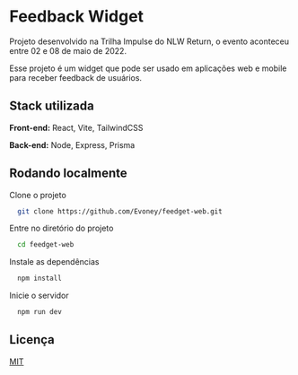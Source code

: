 
# Feedback Widget

Projeto desenvolvido na Trilha Impulse do NLW Return, o evento aconteceu entre 02 e 08 de maio de 2022.



Esse projeto é um widget que pode ser usado em aplicações web e mobile para receber feedback de usuários.


## Stack utilizada

**Front-end:** React, Vite, TailwindCSS

**Back-end:** Node, Express, Prisma


## Rodando localmente

Clone o projeto

```bash
  git clone https://github.com/Evoney/feedget-web.git
```

Entre no diretório do projeto

```bash
  cd feedget-web
```

Instale as dependências

```bash
  npm install
```

Inicie o servidor

```bash
  npm run dev
```


## Licença

[MIT](https://choosealicense.com/licenses/mit/)
